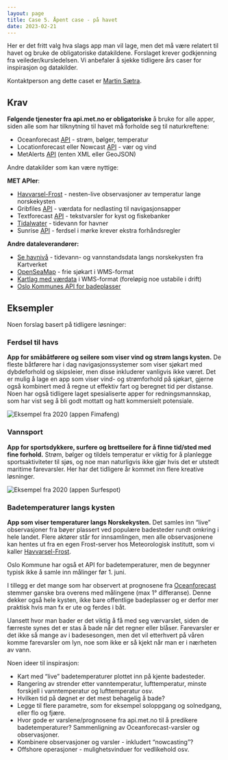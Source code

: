 ```yaml
---
layout: page
title: Case 5. Åpent case - på havet
date: 2023-02-21
---
```


Her er det fritt valg hva slags app man vil lage, men det må være relatert
til havet og bruke de obligatoriske datakildene.
Forslaget krever godkjenning fra veileder/kursledelsen.
Vi anbefaler å sjekke tidligere års caser for inspirasjon og datakilder.

Kontaktperson ang dette caset er [Martin Sætra](mailto:martinls@met.no).

## Krav

**Følgende tjenester fra api.met.no er obligatoriske** å bruke for alle apper,
siden alle som har tilknytning til havet må forholde seg til naturkreftene:

- Oceanforecast [API](/general) - strøm, bølger, temperatur
- Locationforecast eller Nowcast [API](/general) - vær og vind
- MetAlerts [API](/general) (enten XML eller GeoJSON)

Andre datakilder som kan være nyttige:

**MET APIer**:

- [Havvarsel-Frost](/havvarsel/) - nesten-live observasjoner av temperatur lange norskekysten
- Gribfiles [API](/general) - værdata for nedlasting til navigasjonsapper
- Textforecast [API](/general) - tekstvarsler for kyst og fiskebanker
- [Tidalwater](/weatherapi/tidalwater/1.1/documentation) - tidevann for havner
- Sunrise [API](/general) - ferdsel i mørke krever ekstra forhåndsregler

**Andre dataleverandører:**

- [Se havnivå](http://xn--sehavniv-h0a.no) - tidevann- og vannstandsdata langs norskekysten fra Kartverket
- [OpenSeaMap](http://www.openseamap.org/index.php?id=openseamap&L=1) - frie sjøkart i WMS-format
- [Kartlag med værdata](/wms/) i WMS-format (foreløpig noe ustabile i drift)
- [Oslo Kommunes API for badeplasser](https://www.oslo.kommune.no/natur-kultur-og-fritid/tur-og-friluftsliv/badeplasser-og-temperaturer/)

## Eksempler

Noen forslag basert på tidligere løsninger:

### Ferdsel til havs

**App for småbåtførere og seilere som viser vind og strøm langs kysten.**
De fleste båtførere har i dag navigasjonssystemer som viser sjøkart med
dybdeforhold og skipsleier, men disse inkluderer vanligvis ikke været.
Det er mulig å lage en app som viser vind- og strømforhold på sjøkart, gjerne
også kombinert med å regne ut effektiv fart og beregnet tid per distanse.
Noen har også tidligere laget spesialiserte apper for redningsmannskap, som
har vist seg å bli godt mottatt og hatt kommersielt potensiale.

![Eksempel fra 2020 (appen Fimafeng)](/images/examples/fimafeng.png)

### Vannsport

**App for sportsdykkere, surfere og brettseilere for å finne tid/sted med fine forhold.**
Strøm, bølger og tildels temperatur er viktig for å planlegge sportsaktiviteter
til sjøs, og noe man naturligvis ikke gjør hvis det er utstedt maritime farevarsler.
Her har det tidligere år kommet inn flere kreative løsninger.

![Eksempel fra 2020 (appen Surfespot)](/images/examples/surfespot.png)

### Badetemperaturer langs kysten

**App som viser temperaturer langs Norskekysten.**
Det samles inn “live” observasjoner fra bøyer plassert ved populære badesteder
rundt omkring i hele landet. Flere aktører står for innsamlingen, men alle
observasjonene kan hentes ut fra en egen Frost-server hos Meteorologisk
institutt, som vi kaller [Havvarsel-Frost](/havvarsel/).

Oslo Kommune har også et API for badetemperaturer, men de begynner typisk ikke å
samle inn målinger før 1. juni.

I tillegg er det mange som har observert at prognosene fra [Oceanforecast](/general)
stemmer ganske bra overens med målingene (max 1° differanse). Denne dekker også
hele kysten, ikke bare offentlige badeplasser og er derfor mer praktisk hvis man
fx er ute og ferdes i båt.

Uansett hvor man bader er det viktig å få med seg værvarslet, siden de færreste
synes det er stas å bade når det regner eller blåser. Farevarsler er det ikke så
mange av i badesesongen, men det vil etterhvert på våren komme farevarsler om lyn, noe
som ikke er så kjekt når man er i nærheten av vann.

Noen ideer til inspirasjon:
 * Kart med “live” badetemperaturer plottet inn på kjente badesteder.
 * Rangering av strender etter vanntemperatur, lufttemperatur, minste forskjell i vanntemperatur og lufttemperatur osv.
 * Hvilken tid på døgnet er det mest behagelig å bade?
 * Legge til flere parametre, som for eksempel soloppgang og solnedgang, eller flo og fjære.
 * Hvor gode er varslene/prognosene fra api.met.no til å predikere badetemperaturer? Sammenligning av Oceanforecast-varsler og observasjoner.
 * Kombinere observasjoner og varsler - inkludert “nowcasting”?
 * Offshore operasjoner - mulighetsvinduer for vedlikehold osv.
